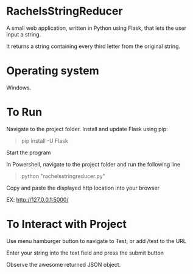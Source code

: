 # RachelsStringReducer
A small web application, written in Python using Flask, that lets the user input a string.

It returns a string containing every third letter from the original string.

# Operating system
Windows.

# To Run
Navigate to the project folder. Install and update Flask using pip:
  
  > pip install -U Flask

Start the program

In Powershell, navigate to the project folder and run the following line
  
  > python "rachelsstringreducer.py"
  
Copy and paste the displayed http location into your browser

  EX: http://127.0.0.1:5000/
  
# To Interact with Project
  Use menu hamburger button to navigate to Test, or add /test to the URL
  
  Enter your string into the text field and press the submit button
  
  Observe the awesome returned JSON object. 
  

  


  
 
  
